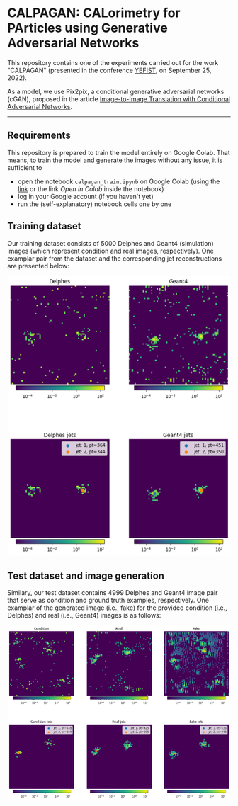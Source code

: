 # CALPAGAN: CALorimetry for PArticles using Generative Adversarial Networks

This repository contains one of the experiments carried out for the work "CALPAGAN" (presented in the conference [YEFIST](http://www.yefist.org/), on  September 25, 2022).

As a model, we use Pix2pix, a conditional generative adversarial networks (cGAN), proposed in the article [Image-to-Image Translation with Conditional Adversarial Networks](https://arxiv.org/abs/1611.07004).

---

## Requirements

This repository is prepared to train the model entirely on Google Colab. That means, to train the model and generate the images without any issue, it is sufficient to

- open the notebook `calpagan_train.ipynb` on Google Colab (using the [link](https://colab.research.google.com/github/byrkbrk/calpagan-experiment/blob/main/calpagan_train.ipynb) or the link *Open in Colab* inside the notebook)
- log in your Google account (if you haven't yet)
- run the (self-explanatory) notebook cells one by one

## Training dataset

Our training dataset consists of 5000 Delphes and Geant4 (simulation) images (which represent condition and real images, respectively). One examplar pair from the dataset and the corresponding jet reconstructions are presented below:

![delphes-geant4-jets](./images-for-readme/delphes-geant4-jets.png)

## Test dataset and image generation

Similary, our test dataset contains 4999 Delphes and Geant4 image pair that serve as condition and ground truth examples, respectively. One examplar of the generated image (i.e., fake) for the provided condition (i.e., Delphes) and real (i.e., Geant4) images is as follows:

![condition-real-fake](./images-for-readme/condition-real-fake.png)
